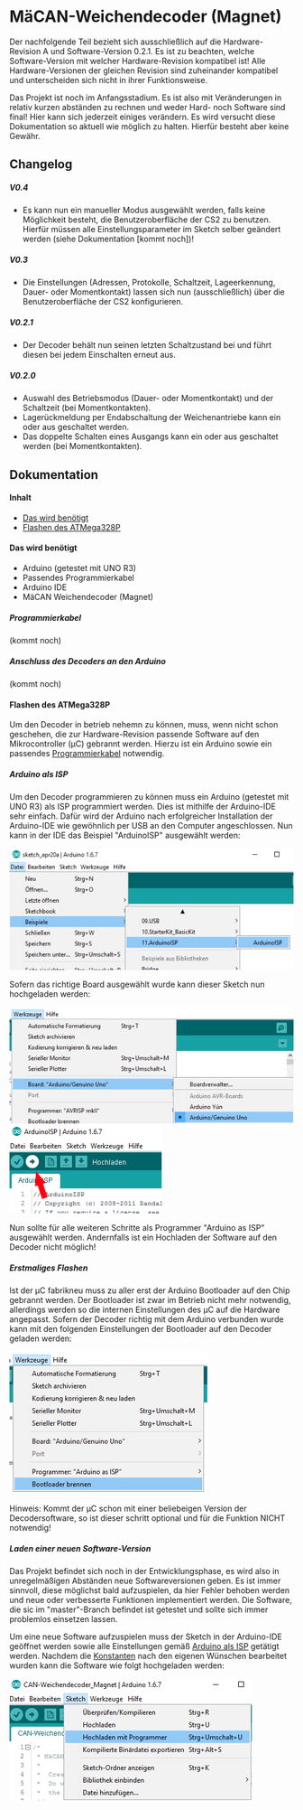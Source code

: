 # MäCAN-Weichendecoder (Magnet)

Der nachfolgende Teil bezieht sich ausschließlich auf die Hardware-Revision A und Software-Version 0.2.1. Es ist zu beachten, welche Software-Version mit welcher Hardware-Revision kompatibel ist! Alle Hardware-Versionen der gleichen Revision sind zuheinander kompatibel und unterscheiden sich nicht in ihrer Funktionsweise. 

Das Projekt ist noch im Anfangsstadium. Es ist also mit Veränderungen in relativ kurzen abständen zu rechnen und weder Hard- noch Software sind final! Hier kann sich jederzeit einiges verändern. Es wird versucht diese Dokumentation so aktuell wie möglich zu halten. Hierfür besteht aber keine Gewähr.

## Changelog

##### V0.4

 + Es kann nun ein manueller Modus ausgewählt werden, falls keine Möglichkeit besteht, die Benutzeroberfläche der CS2 zu benutzen. Hierfür müssen alle Einstellungsparameter im Sketch selber geändert werden (siehe Dokumentation [kommt noch])!

##### V0.3

 + Die Einstellungen (Adressen, Protokolle, Schaltzeit, Lageerkennung, Dauer- oder Momentkontakt) lassen sich nun (ausschließlich) über die Benutzeroberfläche der CS2 konfigurieren.

##### V0.2.1

+ Der Decoder behält nun seinen letzten Schaltzustand bei und führt diesen bei jedem Einschalten erneut aus.

##### V0.2.0

+ Auswahl des Betriebsmodus (Dauer- oder Momentkontakt) und der Schaltzeit (bei Momentkontakten).
+ Lagerückmeldung per Endabschaltung der Weichenantriebe kann ein oder aus geschaltet werden.
+ Das doppelte Schalten eines Ausgangs kann ein oder aus geschaltet werden (bei Momentkontakten).

## Dokumentation

#### Inhalt

* [Das wird benötigt](#daswirdbenötigt)
* [Flashen des ATMega328P](#flashen-des-atmega328p)

#### Das wird benötigt

* Arduino (getestet mit UNO R3)
* Passendes Programmierkabel
* Arduino IDE
* MäCAN Weichendecoder (Magnet) 

##### Programmierkabel

(kommt noch)

##### Anschluss des Decoders an den Arduino

(kommt noch)

#### Flashen des ATMega328P

Um den Decoder in betrieb nehemn zu können, muss, wenn nicht schon geschehen, die zur Hardware-Revision passende Software auf den Mikrocontroller (µC) gebrannt werden. Hierzu ist ein Arduino sowie ein passendes [Programmierkabel](#programmierkabel) notwendig.

##### Arduino als ISP

Um den Decoder programmieren zu können muss ein Arduino (getestet mit UNO R3) als ISP programmiert werden. Dies ist mithilfe der Arduino-IDE sehr einfach.
Dafür wird der Arduino nach erfolgreicher Installation der Arduino-IDE wie gewöhnlich per USB an den Computer angeschlossen. Nun kann in der IDE das Beispiel "ArduinoISP" ausgewählt werden:

![img1](/images/arduino-ISP_1.png)

Sofern das richtige Board ausgewählt wurde kann dieser Sketch nun hochgeladen werden:

![img2](/images/arduino-ISP_2.png)
![img3](/images/arduino-ISP_3.png)

Nun sollte für alle weiteren Schritte als Programmer "Arduino as ISP" ausgewählt werden. Andernfalls ist ein Hochladen der Software auf den Decoder nicht möglich!

##### Erstmaliges Flashen

Ist der µC fabrikneu muss zu aller erst der Arduino Bootloader auf den Chip gebrannt werden. Der Bootloader ist zwar im Betrieb nicht mehr notwendig, allerdings werden so die internen Einstellungen des µC auf die Hardware angepasst.
Sofern der Decoder richtig mit dem Arduino verbunden wurde kann mit den folgenden Einstellungen der Bootloader auf den Decoder geladen werden:

![img4](/images/arduino-bootloader_1.png)

Hinweis: Kommt der µC schon mit einer beliebeigen Version der Decodersoftware, so ist dieser schritt optional und für die Funktion NICHT notwendig!

##### Laden einer neuen Software-Version

Das Projekt befindet sich noch in der Entwicklungsphase, es wird also in unregelmäßigen Abständen neue Softwareversionen geben. Es ist immer sinnvoll, diese möglichst bald aufzuspielen, da hier Fehler behoben werden und neue oder verbesserte Funktionen implementiert werden. Die Software, die sic im "master"-Branch befindet ist getestet und sollte sich immer problemlos einsetzen lassen.

Um eine neue Software aufzuspielen muss der Sketch in der Arduino-IDE geöffnet werden sowie alle Einstellungen gemäß [Arduino als ISP](#arduino-als-isp) getätigt werden. Nachdem die [Konstanten](#konstanten) nach den eigenen Wünschen bearbeitet wurden kann die Software wie folgt hochgeladen werden:

![img5](/images/arduino-upload_1.png)
